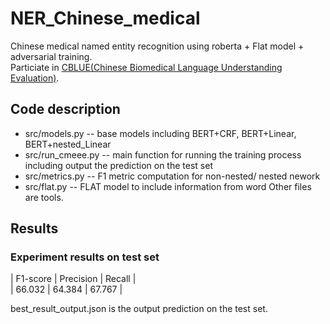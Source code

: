 # NER_Chinese_medical
Chinese medical named entity recognition using roberta + Flat model + adversarial training.  
Particiate in [CBLUE(Chinese Biomedical Language Understanding Evaluation)](https://tianchi.aliyun.com/cblue).
## Code description
- src/models.py -- base models including BERT+CRF, BERT+Linear, BERT+nested_Linear
- src/run_cmeee.py  -- main function for running the training process including output the prediction on the test set
- src/metrics.py  -- F1 metric computation for non-nested/ nested nework
- src/flat.py  -- FLAT model to include information from word
Other files are tools.
## Results
### Experiment results on test set
| F1-score | Precision | Recall |  
| 66.032 | 64.384 | 67.767 |

best_result_output.json is the output prediction on the test set.
